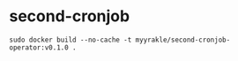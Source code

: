 # second-cronjob

```
sudo docker build --no-cache -t myyrakle/second-cronjob-operator:v0.1.0 .
```
